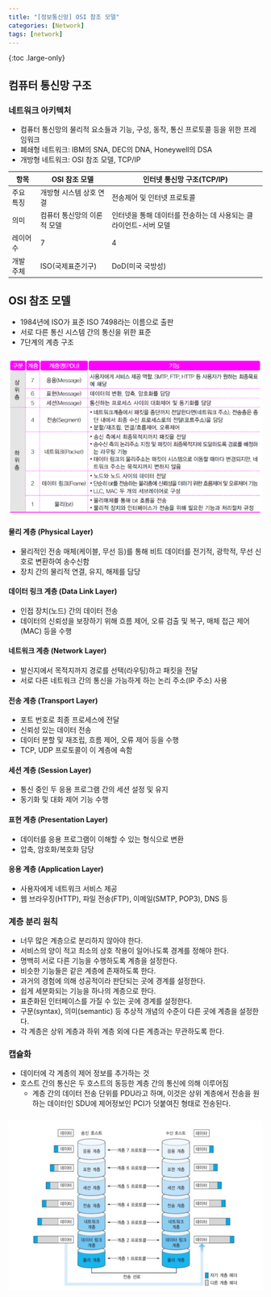 ```yaml
---
title: "[정보통신망] OSI 참조 모델"
categories: [Network]
tags: [network]
---
```


{:toc .large-only}

## 컴퓨터 통신망 구조

### 네트워크 아키텍처

- 컴퓨터 통신망의 물리적 요소들과 기능, 구성, 동작, 통신 프로토콜 등을 위한 프레임워크
- 폐쇄형 네트워크: IBM의 SNA, DEC의 DNA, Honeywell의 DSA
- 개방형 네트워크: OSI 참조 모델, TCP/IP

| 항목      | OSI 참조 모델               | 인터넷 통신망 구조(TCP/IP)                                       |
| --------- | --------------------------- | ---------------------------------------------------------------- |
| 주요 특징 | 개방형 시스템 상호 연결     | 전송제어 및 인터넷 프로토콜                                      |
| 의미      | 컴퓨터 통신망의 이론적 모델 | 인터넷을 통해 데이터를 전송하는 데 사용되는 클라이언트-서버 모델 |
| 레이어 수 | 7                           | 4                                                                |
| 개발 주체 | ISO(국제표준기구)           | DoD(미국 국방성)                                                 |

## OSI 참조 모델

- 1984년에 ISO가 표준 ISO 7498라는 이름으로 출판
- 서로 다른 통신 시스템 간의 통신을 위한 표준
- 7단계의 계층 구조

<img src="../../assets/img/blog/network/2025-06-08-osi_01.png" style="margin-top:10px"/>

#### 물리 계층 (Physical Layer)

- 물리적인 전송 매체(케이블, 무선 등)를 통해 비트 데이터를 전기적, 광학적, 무선 신호로 변환하여 송수신함
- 장치 간의 물리적 연결, 유지, 해제를 담당

#### 데이터 링크 계층 (Data Link Layer)

- 인접 장치(노드) 간의 데이터 전송
- 데이터의 신뢰성을 보장하기 위해 흐름 제어, 오류 검출 및 복구, 매체 접근 제어(MAC) 등을 수행

#### 네트워크 계층 (Network Layer)

- 발신지에서 목적지까지 경로를 선택(라우팅)하고 패킷을 전달
- 서로 다른 네트워크 간의 통신을 가능하게 하는 논리 주소(IP 주소) 사용

#### 전송 계층 (Transport Layer)

- 포트 번호로 최종 프로세스에 전달
- 신뢰성 있는 데이터 전송
- 데이터 분할 및 재조립, 흐름 제어, 오류 제어 등을 수행
- TCP, UDP 프로토콜이 이 계층에 속함

#### 세션 계층 (Session Layer)

- 통신 중인 두 응용 프로그램 간의 세션 설정 및 유지
- 동기화 및 대화 제어 기능 수행

#### 표현 계층 (Presentation Layer)

- 데이터를 응용 프로그램이 이해할 수 있는 형식으로 변환
- 압축, 암호화/복호화 담당

#### 응용 계층 (Application Layer)

- 사용자에게 네트워크 서비스 제공
- 웹 브라우징(HTTP), 파일 전송(FTP), 이메일(SMTP, POP3), DNS 등

### 계층 분리 원칙

- 너무 많은 계층으로 분리하지 않아야 한다.
- 서비스의 양이 적고 최소의 상호 작용이 일어나도록 경계를 정해야 한다.
- 명백히 서로 다른 기능을 수행하도록 계층을 설정한다.
- 비슷한 기능들은 같은 계층에 존재하도록 한다.
- 과거의 경험에 의해 성공적이라 판단되는 곳에 경계를 설정한다.
- 쉽게 세분화되는 기능을 하나의 계층으로 한다.
- 표준화된 인터페이스를 가질 수 있는 곳에 경계를 설정한다.
- 구문(syntax), 의미(semantic) 등 추상적 개념의 수준이 다른 곳에 계층을 설정한다.
- 각 계층은 상위 계층과 하위 계층 외에 다른 계층과는 무관하도록 한다.

### 캡슐화

- 데이터에 각 계층의 제어 정보를 추가하는 것
- 호스트 간의 통신은 두 호스트의 동등한 계층 간의 통신에 의해 이루어짐
  - 계층 간의 데이터 전송 단위를 PDU라고 하며, 이것은 상위 계층에서 전송을 원하는 데이터인 SDU에 제어정보인 PCI가 덧붙여진 형태로 전송된다.

<img src="../../assets/img/blog/network/2025-06-08-osi_02.png" style="margin-top:10px"/>
